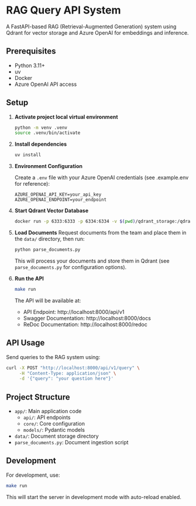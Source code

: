 # RAG Query API System

A FastAPI-based RAG (Retrieval-Augmented Generation) system using Qdrant for vector storage and Azure OpenAI for embeddings and inference.

## Prerequisites

- Python 3.11+
- uv
- Docker
- Azure OpenAI API access

## Setup

1. **Activate project local virtual environment**
   ```bash
   python -m venv .venv
   source .venv/bin/activate
   ```

2. **Install dependencies**
   ```bash
   uv install
   ```

3. **Environment Configuration**

   Create a `.env` file with your Azure OpenAI credentials (see .example.env for reference):
   ```env
   AZURE_OPENAI_API_KEY=your_api_key
   AZURE_OPENAI_ENDPOINT=your_endpoint
   ```

4. **Start Qdrant Vector Database**
   ```bash
   docker run -p 6333:6333 -p 6334:6334 -v $(pwd)/qdrant_storage:/qdrant/storage:z qdrant/qdrant
   ```

5. **Load Documents**
    Request documents from the team and place them in the `data/` directory, then run:
   ```bash
   python parse_documents.py
   ```

   This will process your documents and store them in Qdrant (see `parse_documents.py` for configuration options).

6. **Run the API**
   ```bash
   make run
   ```

   The API will be available at:
   - API Endpoint: http://localhost:8000/api/v1
   - Swagger Documentation: http://localhost:8000/docs
   - ReDoc Documentation: http://localhost:8000/redoc

## API Usage

Send queries to the RAG system using:
```bash
curl -X POST "http://localhost:8000/api/v1/query" \
     -H "Content-Type: application/json" \
     -d '{"query": "your question here"}'
```

## Project Structure

- `app/`: Main application code
  - `api/`: API endpoints
  - `core/`: Core configuration
  - `models/`: Pydantic models
- `data/`: Document storage directory
- `parse_documents.py`: Document ingestion script

## Development

For development, use:
```bash
make run
```

This will start the server in development mode with auto-reload enabled.

